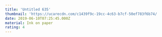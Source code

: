 ```yaml
---
title: 'Untitled 635'
thumbnail: 'https://ucarecdn.com/c1439f9c-19cc-4c63-b7cf-50ef783f6b74/'
date: 2019-06-10T07:25:45.000Z
material: Ink on paper
rating: 4
---
```

